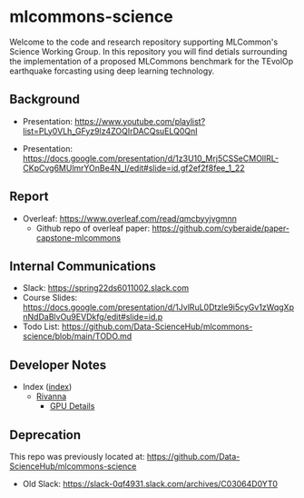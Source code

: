 # mlcommons-science

Welcome to the code and research repository supporting MLCommon's Science Working Group.  In this repository you will find detials surrounding the implementation of a proposed MLCommons benchmark for the TEvolOp earthquake forcasting using deep learning technology.  

## Background

* Presentation: https://www.youtube.com/playlist?list=PLy0VLh_GFyz9lz4ZOQIrDACQsuELQ0QnI

* Presentation: <https://docs.google.com/presentation/d/1z3U10_Mrj5CSSeCMOllRL-CKpCvg6MUlmrYOnBe4N_I/edit#slide=id.gf2ef2f8fee_1_22>

## Report

* Overleaf: <https://www.overleaf.com/read/qmcbyyjvgmnn>
  * Github repo of overleaf paper: <https://github.com/cyberaide/paper-capstone-mlcommons>

## Internal Communications

* Slack: <https://spring22ds6011002.slack.com>
* Course Slides: <https://docs.google.com/presentation/d/1JvlRuL0Dtzle9i5cyGv1zWqgXpnNdDaBlvOu9EVDkfg/edit#slide=id.p>
* Todo List: https://github.com/Data-ScienceHub/mlcommons-science/blob/main/TODO.md

## Developer Notes

* Index ([index](./docs/index.md))
  * [Rivanna](./docs/rivanna-notes.md)
    * [GPU Details](./docs/rivanna-a100.md)


## Deprecation

This repo was previously located at: https://github.com/Data-ScienceHub/mlcommons-science

* Old Slack: https://slack-0qf4931.slack.com/archives/C03064D0YT0

